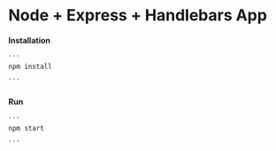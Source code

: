 # Node + Express + Handlebars App



#### Installation

	```
	npm install

	```

#### Run

	```
	npm start
	
	```